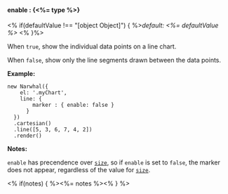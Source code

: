 #### **enable** : {<%= type %>}

<% if(defaultValue !== "[object Object]") { %>*default: <%= defaultValue %>* <% }%>

When `true`, show the individual data points on a line chart.

When `false`, show only the line segments drawn between the data points.

**Example:**

	new Narwhal({
	    el: '.myChart',
	    line: { 
	        marker : { enable: false }
	      } 
      })
      .cartesian()
      .line([5, 3, 6, 7, 4, 2])
      .render()

**Notes:**

`enable` has precendence over [`size`](#config_config.line.marker.size), so if `enable` is set to `false`, the marker does not appear, regardless of the value for [`size`](#config_config.line.marker.size).

<% if(notes) { %><%= notes %><% } %>

